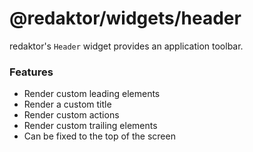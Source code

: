 # @redaktor/widgets/header

redaktor's `Header` widget provides an application toolbar.

### Features

- Render custom leading elements
- Render a custom title
- Render custom actions
- Render custom trailing elements
- Can be fixed to the top of the screen
